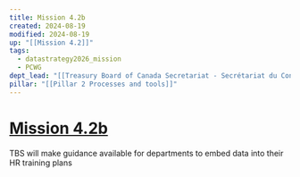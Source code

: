 ```yaml
---
title: Mission 4.2b
created: 2024-08-19
modified: 2024-08-19
up: "[[Mission 4.2]]"
tags:
  - datastrategy2026_mission
  - PCWG
dept_lead: "[[Treasury Board of Canada Secretariat - Secrétariat du Conseil du Trésor du Canada - TBS - SCT]]"
pillar: "[[Pillar 2 Processes and tools]]"
---
```

# [Mission 4.2b](Mission%204.2b.md)
TBS will make guidance available for departments to embed data into their HR training plans
